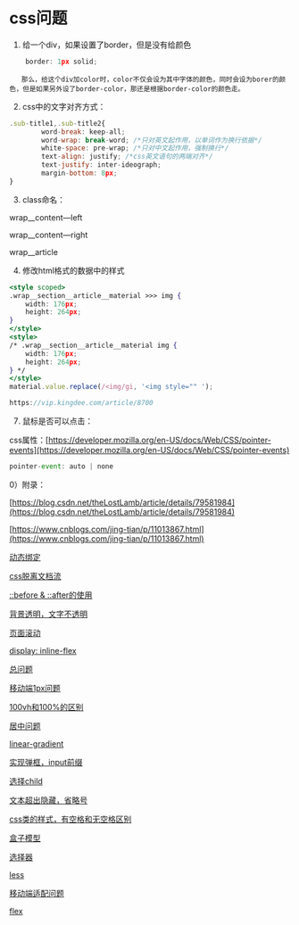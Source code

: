 # css问题

1. 给一个div，如果设置了border，但是没有给颜色

```jsx
	border: 1px solid;
```

       那么，给这个div加color时，color不仅会设为其中字体的颜色，同时会设为borer的颜色，但是如果另外设了border-color，那还是根据border-color的颜色走。

2.   css中的文字对齐方式：

```jsx
.sub-title1,.sub-title2{
		word-break: keep-all;
		word-wrap: break-word; /*只对英文起作用，以单词作为换行依据*/
		white-space: pre-wrap; /*只对中文起作用，强制换行*/
		text-align: justify; /*css英文语句的两端对齐*/
		text-justify: inter-ideograph;
		margin-bottom: 8px;
}
```

3.  class命名：

wrap__content—left

wrap__content—right

wrap__article

4. 修改html格式的数据中的样式

```jsx
<style scoped>
.wrap__section__article__material >>> img {
    width: 176px;
    height: 264px;
}
</style>
<style>
/* .wrap__section__article__material img {
    width: 176px;
    height: 264px;
} */
</style>
material.value.replace(/<img/gi, '<img style="" ');

https://vip.kingdee.com/article/8700
```

7.  鼠标是否可以点击：

css属性：[https://developer.mozilla.org/en-US/docs/Web/CSS/pointer-events](https://developer.mozilla.org/en-US/docs/Web/CSS/pointer-events)

```jsx
pointer-event: auto | none
```

0）附录：

[https://blog.csdn.net/theLostLamb/article/details/79581984](https://blog.csdn.net/theLostLamb/article/details/79581984)

[https://www.cnblogs.com/jing-tian/p/11013867.html](https://www.cnblogs.com/jing-tian/p/11013867.html)

[动态绑定](css%E9%97%AE%E9%A2%98%20bface5ed037f4a4e98fd5fe707e07ef4/%E5%8A%A8%E6%80%81%E7%BB%91%E5%AE%9A%2037c0fcb151b24fcba71c93a98b4490ca.md)

[css脱离文档流](css%E9%97%AE%E9%A2%98%20bface5ed037f4a4e98fd5fe707e07ef4/css%E8%84%B1%E7%A6%BB%E6%96%87%E6%A1%A3%E6%B5%81%20019f46061b4641e194d73b9013496728.md)

[::before & ::after的使用](css%E9%97%AE%E9%A2%98%20bface5ed037f4a4e98fd5fe707e07ef4/before%20&%20after%E7%9A%84%E4%BD%BF%E7%94%A8%201e8b74481e82439aaefd38519118f693.md)

[背景透明，文字不透明](css%E9%97%AE%E9%A2%98%20bface5ed037f4a4e98fd5fe707e07ef4/%E8%83%8C%E6%99%AF%E9%80%8F%E6%98%8E%EF%BC%8C%E6%96%87%E5%AD%97%E4%B8%8D%E9%80%8F%E6%98%8E%20ed4a0b89c47b41bba849ca02eb6531d4.md)

[页面滚动](css%E9%97%AE%E9%A2%98%20bface5ed037f4a4e98fd5fe707e07ef4/%E9%A1%B5%E9%9D%A2%E6%BB%9A%E5%8A%A8%2033bc352276d14f32982a6509edf3a401.md)

[display: inline-flex](css%E9%97%AE%E9%A2%98%20bface5ed037f4a4e98fd5fe707e07ef4/display%20inline-flex%20840b204f47fe4a52803a52027582b22e.md)

[总问题](css%E9%97%AE%E9%A2%98%20bface5ed037f4a4e98fd5fe707e07ef4/%E6%80%BB%E9%97%AE%E9%A2%98%206208e75509c64bd5b4be7d1553186fdc.md)

[移动端1px问题](css%E9%97%AE%E9%A2%98%20bface5ed037f4a4e98fd5fe707e07ef4/%E7%A7%BB%E5%8A%A8%E7%AB%AF1px%E9%97%AE%E9%A2%98%20c0e1b22088ab425eaa31284a0318d9a0.md)

[100vh和100%的区别](css%E9%97%AE%E9%A2%98%20bface5ed037f4a4e98fd5fe707e07ef4/100vh%E5%92%8C100%25%E7%9A%84%E5%8C%BA%E5%88%AB%207831f7d89e954ed1936fa903aaccb283.md)

[居中问题](css%E9%97%AE%E9%A2%98%20bface5ed037f4a4e98fd5fe707e07ef4/%E5%B1%85%E4%B8%AD%E9%97%AE%E9%A2%98%2036fe49cf84ac4f108b92722b8f30c541.md)

[linear-gradient](css%E9%97%AE%E9%A2%98%20bface5ed037f4a4e98fd5fe707e07ef4/linear-gradient%20aeb56a7dda734b51baf3f03dc1f19953.md)

[实现弹框，input前缀](css%E9%97%AE%E9%A2%98%20bface5ed037f4a4e98fd5fe707e07ef4/%E5%AE%9E%E7%8E%B0%E5%BC%B9%E6%A1%86%EF%BC%8Cinput%E5%89%8D%E7%BC%80%201175c16a466b423bba676ec40d576b8a.md)

[选择child](css%E9%97%AE%E9%A2%98%20bface5ed037f4a4e98fd5fe707e07ef4/%E9%80%89%E6%8B%A9child%20e44fb0537f8c469eb8ed1ac194d8424e.md)

[文本超出隐藏，省略号](css%E9%97%AE%E9%A2%98%20bface5ed037f4a4e98fd5fe707e07ef4/%E6%96%87%E6%9C%AC%E8%B6%85%E5%87%BA%E9%9A%90%E8%97%8F%EF%BC%8C%E7%9C%81%E7%95%A5%E5%8F%B7%2081fca96a652e4d608bf82015a1a9e23b.md)

[css类的样式，有空格和无空格区别](css%E9%97%AE%E9%A2%98%20bface5ed037f4a4e98fd5fe707e07ef4/css%E7%B1%BB%E7%9A%84%E6%A0%B7%E5%BC%8F%EF%BC%8C%E6%9C%89%E7%A9%BA%E6%A0%BC%E5%92%8C%E6%97%A0%E7%A9%BA%E6%A0%BC%E5%8C%BA%E5%88%AB%20a74131af9b0147ec98890177242a0448.md)

[盒子模型](css%E9%97%AE%E9%A2%98%20bface5ed037f4a4e98fd5fe707e07ef4/%E7%9B%92%E5%AD%90%E6%A8%A1%E5%9E%8B%20104ae2d2542248a5bdd532130a94e755.md)

[选择器](css%E9%97%AE%E9%A2%98%20bface5ed037f4a4e98fd5fe707e07ef4/%E9%80%89%E6%8B%A9%E5%99%A8%207aff53d9b68d464dac2278e713adbec2.md)

[less](css%E9%97%AE%E9%A2%98%20bface5ed037f4a4e98fd5fe707e07ef4/less%206b29c5d38a094fd9bbbb70237adb8244.md)

[移动端适配问题](css%E9%97%AE%E9%A2%98%20bface5ed037f4a4e98fd5fe707e07ef4/%E7%A7%BB%E5%8A%A8%E7%AB%AF%E9%80%82%E9%85%8D%E9%97%AE%E9%A2%98%20db39e92b48cc4f6dae1560361cbc4d8d.md)

[flex](css%E9%97%AE%E9%A2%98%20bface5ed037f4a4e98fd5fe707e07ef4/flex%206f0b1c1917d4496f9719cd872ca003b5.md)